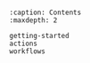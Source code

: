 ```{include} ../README.md
```

```{toctree}
:caption: Contents
:maxdepth: 2

getting-started
actions
workflows
```